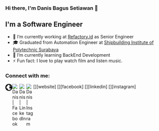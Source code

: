 ### Hi there, I'm Danis Bagus Setiawan 👋

## I'm a Software Engineer

- 🏢  I’m currently working at [Refactory.id](https://refactory.id/) as Senior Engineer
- 🎓 Graduated from Automation Engineer at [Shipbuilding Institute of Polytechnic Surabaya](https://ppns.ac.id/)
- 🌱 I’m currently learning BackEnd Development
- ⚡ Fun fact: I love to play watch film and listen music.

### Connect with me:

[<img align="left" alt="Danis" width="22px" src="https://raw.githubusercontent.com/iconic/open-iconic/master/svg/globe.svg" />][website]
[<img align="left" alt="Danis | Facebook" width="22px" src="https://cdn.jsdelivr.net/npm/simple-icons@3.4.0/icons/facebook.svg" />][facebook]
[<img align="left" alt="Danis | LinkedIn" width="22px" src="https://cdn.jsdelivr.net/npm/simple-icons@v3/icons/linkedin.svg" />][linkedin]
[<img align="left" alt="Danis | Instagram" width="22px" src="https://cdn.jsdelivr.net/npm/simple-icons@v3/icons/instagram.svg" />][instagram]

<br />